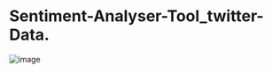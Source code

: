 # Sentiment-Analyser-Tool_twitter-Data.





![image](https://user-images.githubusercontent.com/59758205/93430722-c03ff080-f8e0-11ea-9ccc-98d8b9ed5729.png)
